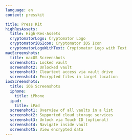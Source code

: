 ```yaml
---
language: en
context: presskit

title: Press Kit
highResAssets:
  title: High-Res-Assets
  cryptomatorLogo: Cryptomator Logo
  cryptomatoriOSIcon: Cryptomator iOS Icon
  cryptomatorLogoWithText: Cryptomator Logo with Text
macScreenshots:
  title: macOS Screenshots
  screenshot1: Locked vault
  screenshot2: Unlocked vault
  screenshot3: Cleartext access via vault drive
  screenshot4: Encrypted files in target location
iosScreenshots:
  title: iOS Screenshots
  iphone:
    title: iPhone
  ipad:
    title: iPad
  screenshot1: Overview of all vaults in a list
  screenshot2: Supported cloud storage services
  screenshot3: Unlock via Touch ID (optional)
  screenshot4: Navigate inside vault
  screenshot5: View encrypted data
---
```

